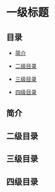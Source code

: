 # 一级标题

## 目录

- [简介](#简介)

- [二级目录](#二级目录)

- [三级目录](#三级目录)

- [四级目录](#四级目录)

## 简介



## 二级目录



## 三级目录



## 四级目录